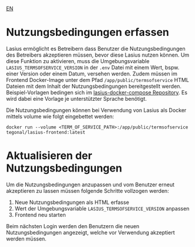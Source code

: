 [EN](TOS)

# Nutzungsbedingungen erfassen

Lasius ermöglicht es Betreibern dass Benutzer die Nutzungsbedingungen des Betreibers akzeptieren müssen, bevor diese Lasius nutzen können. Um diese Funktion zu aktivieren,
muss die Umgebungsvariable `LASIUS_TERMSOFSERVICE_VERSION` in der `.env` Datei mit einem Wert, bspw. einer Version oder einem Datum, versehen werden. Zudem müssen im Frontend Docker-Image unter dem Pfad `/app/public/termsofservice` HTML Dateien mit dem Inhalt der Nutzungsbedingungen bereitgestellt werden. Beispiel-Vorlagen bedingen sich im [lasius-docker-compose Repository](https://github.com/tegonal/lasius-docker-compose/tree/main/templates/termsofservice). Es wird dabei eine Vorlage je unterstützter Sprache benötigt.

Die Nutzungsbedingungen können bei Verwendung von Lasius als Docker mittels volume wie folgt eingebettet werden:
```
docker run --volume <TERM_OF_SERVICE_PATH>:/app/public/termsofservice tegonal/lasius-frontend:latest
```

# Aktualisieren der Nutzungsbedingungen
Um die Nutzungsbedingungen anzupassen und vom Benutzer erneut akzeptieren zu lassen müssen folgende Schritte vollzogen werden:

1. Neue Nutzungsbedingungen als HTML erfasse
2. Wert der Umgebungsvariable `LASIUS_TERMSOFSERVICE_VERSION` anpassen
3. Frontend neu starten

Beim nächsten Login werden den Benutzern die neuen Nutzungsbedingungen angezeigt, welche vor Verwendung akzeptiert werden müssen.

